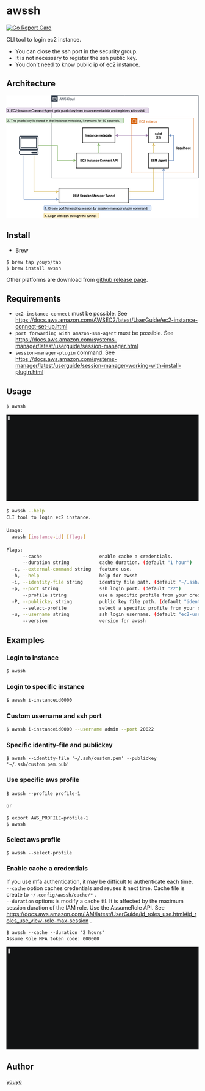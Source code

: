 # awssh

[![Go Report Card](https://goreportcard.com/badge/github.com/youyo/awssh)](https://goreportcard.com/report/github.com/youyo/awssh)

CLI tool to login ec2 instance.

- You can close the ssh port in the security group.
- It is not necessary to register the ssh public key.
- You don't need to know public ip of ec2 instance.

## Architecture

![architecture](documents/images/awssh.png)

## Install

- Brew

```
$ brew tap youyo/tap
$ brew install awssh
```

Other platforms are download from [github release page](https://github.com/youyo/awssh/releases).

## Requirements

- `ec2-instance-connect` must be possible. See https://docs.aws.amazon.com/AWSEC2/latest/UserGuide/ec2-instance-connect-set-up.html
- `port forwarding with amazon-ssm-agent` must be possible. See https://docs.aws.amazon.com/systems-manager/latest/userguide/session-manager.html
- `session-manager-plugin` command. See https://docs.aws.amazon.com/systems-manager/latest/userguide/session-manager-working-with-install-plugin.html

## Usage

```bash
$ awssh
```

![demo](documents/images/demo.gif)

```bash
$ awssh --help
CLI tool to login ec2 instance.

Usage:
  awssh [instance-id] [flags]

Flags:
      --cache                     enable cache a credentials.
      --duration string           cache duration. (default "1 hour")
  -c, --external-command string   feature use.
  -h, --help                      help for awssh
  -i, --identity-file string      identity file path. (default "~/.ssh/id_rsa")
  -p, --port string               ssh login port. (default "22")
      --profile string            use a specific profile from your credential file. (default "default")
  -P, --publickey string          public key file path. (default "identity-file+'.pub'")
      --select-profile            select a specific profile from your credential file.
  -u, --username string           ssh login username. (default "ec2-user")
      --version                   version for awssh
```

## Examples

### Login to instance

```bash
$ awssh
```

### Login to specific instance

```bash
$ awssh i-instanceid0000
```

### Custom username and ssh port

```bash
$ awssh i-instanceid0000 --username admin --port 20022
```

### Specific identity-file and publickey

```
$ awssh --identity-file '~/.ssh/custom.pem' --publickey '~/.ssh/custom.pem.pub'
```

### Use specific aws profile

```
$ awssh --profile profile-1

or

$ export AWS_PROFILE=profile-1
$ awssh
```

### Select aws profile

```
$ awssh --select-profile
```

### Enable cache a credentials

If you use mfa authentication, it may be difficult to authenticate each time.  
`--cache` option caches credentials and reuses it next time. Cache file is create to `~/.config/awssh/cache/*` .  
`--duration` options is modify a cache ttl. It is affected by the maximum session duration of the IAM role. Use the AssumeRole API. See https://docs.aws.amazon.com/IAM/latest/UserGuide/id_roles_use.html#id_roles_use_view-role-max-session .  

```
$ awssh --cache --duration "2 hours"
Assume Role MFA token code: 000000
```

![demo-cache](documents/images/demo-cache.gif)

## Author

[youyo](https://github.com/youyo)
